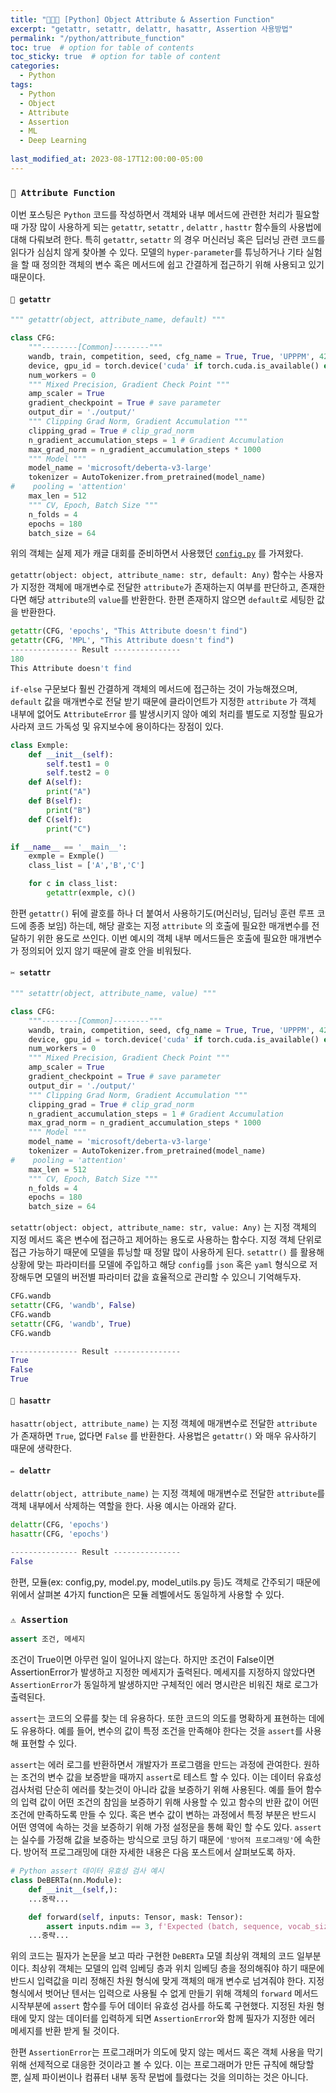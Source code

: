 ```yaml
---
title: "👨‍💻🐍 [Python] Object Attribute & Assertion Function"
excerpt: "getattr, setattr, delattr, hasattr, Assertion 사용방법"
permalink: "/python/attribute_function"
toc: true  # option for table of contents
toc_sticky: true  # option for table of content
categories:
  - Python
tags:
  - Python
  - Object
  - Attribute
  - Assertion
  - ML
  - Deep Learning
  
last_modified_at: 2023-08-17T12:00:00-05:00
---
```


### `🧧 Attribute Function`

이번 포스팅은 `Python` 코드를 작성하면서 객체와 내부 메서드에 관련한 처리가 필요할 때 가장 많이 사용하게 되는 `getattr`, `setattr` , `delattr` , `hasttr` 함수들의 사용법에 대해 다뤄보려 한다. 특히 `getattr`, `setattr` 의 경우 머신러닝 혹은 딥러닝 관련 코드를 읽다가 심심치 않게 찾아볼 수 있다. 모델의 `hyper-parameter`를 튜닝하거나 기타 실험을 할 때 정의한 객체의 변수 혹은 메서드에 쉽고 간결하게 접근하기 위해 사용되고 있기 때문이다.

#### **`📌 getattr`**

```python
""" getattr(object, attribute_name, default) """

class CFG:
    """--------[Common]--------"""
    wandb, train, competition, seed, cfg_name = True, True, 'UPPPM', 42, 'CFG'
    device, gpu_id = torch.device('cuda' if torch.cuda.is_available() else 'cpu'), 0
    num_workers = 0
    """ Mixed Precision, Gradient Check Point """
    amp_scaler = True
    gradient_checkpoint = True # save parameter
    output_dir = './output/'
    """ Clipping Grad Norm, Gradient Accumulation """
    clipping_grad = True # clip_grad_norm
    n_gradient_accumulation_steps = 1 # Gradient Accumulation
    max_grad_norm = n_gradient_accumulation_steps * 1000
    """ Model """
    model_name = 'microsoft/deberta-v3-large'
    tokenizer = AutoTokenizer.from_pretrained(model_name)
#    pooling = 'attention'
    max_len = 512
    """ CV, Epoch, Batch Size """
    n_folds = 4
    epochs = 180
    batch_size = 64
```

위의 객체는 실제 제가 캐글 대회를 준비하면서 사용했던 [`config.py`](http://config.py) 를 가져왔다. 

`getattr(object: object, attribute_name: str, default: Any)` 함수는 사용자가 지정한 객체에 매개변수로 전달한 `attribute`가 존재하는지 여부를 판단하고, 존재한다면 해당 `attribute`의 `value`를 반환한다. 한편 존재하지 않으면 `default`로 세팅한 값을 반환한다.

```python
getattr(CFG, 'epochs', "This Attribute doesn't find")
getattr(CFG, 'MPL', "This Attribute doesn't find")
--------------- Result --------------- 
180
This Attribute doesn't find
```

`if-else` 구문보다 훨씬 간결하게 객체의 메서드에 접근하는 것이 가능해졌으며, `default` 값을 매개변수로 전달 받기 때문에 클라이언트가 지정한 `attribute` 가 객체 내부에 없어도 `AttributeError` 를 발생시키지 않아 예외 처리를 별도로 지정할 필요가 사라져 코드 가독성 및 유지보수에 용이하다는 장점이 있다.

```python
class Exmple:
    def __init__(self):
        self.test1 = 0
        self.test2 = 0
    def A(self):
        print("A")  
    def B(self):
        print("B")  
    def C(self):
        print("C")

if __name__ == '__main__':
    exmple = Exmple()
    class_list = ['A','B','C']

    for c in class_list:
        getattr(exmple, c)()
```

한편 `getattr()` 뒤에 괄호를 하나 더 붙여서 사용하기도(머신러닝, 딥러닝 훈련 루프 코드에 종종 보임) 하는데,  해당 괄호는 지정 `attribute` 의 호출에 필요한 매개변수를 전달하기 위한 용도로 쓰인다. 이번 예시의 객체 내부 메서드들은 호출에 필요한 매개변수가 정의되어 있지 않기 때문에 괄호 안을 비워뒀다.

#### **`✂️ setattr`**

```python
""" setattr(object, attribute_name, value) """

class CFG:
    """--------[Common]--------"""
    wandb, train, competition, seed, cfg_name = True, True, 'UPPPM', 42, 'CFG'
    device, gpu_id = torch.device('cuda' if torch.cuda.is_available() else 'cpu'), 0
    num_workers = 0
    """ Mixed Precision, Gradient Check Point """
    amp_scaler = True
    gradient_checkpoint = True # save parameter
    output_dir = './output/'
    """ Clipping Grad Norm, Gradient Accumulation """
    clipping_grad = True # clip_grad_norm
    n_gradient_accumulation_steps = 1 # Gradient Accumulation
    max_grad_norm = n_gradient_accumulation_steps * 1000
    """ Model """
    model_name = 'microsoft/deberta-v3-large'
    tokenizer = AutoTokenizer.from_pretrained(model_name)
#    pooling = 'attention'
    max_len = 512
    """ CV, Epoch, Batch Size """
    n_folds = 4
    epochs = 180
    batch_size = 64
```

`setattr(object: object, attribute_name: str, value: Any)` 는 지정 객체의 지정 메서드 혹은 변수에 접근하고 제어하는 용도로 사용하는 함수다. 지정 객체 단위로 접근 가능하기 때문에 모델을 튜닝할 때 정말 많이 사용하게 된다. `setattr()` 를 활용해 상황에 맞는 파라미터를 모델에 주입하고 해당 `config`를 `json` 혹은 `yaml` 형식으로 저장해두면 모델의 버전별 파라미터 값을 효율적으로 관리할 수 있으니 기억해두자.

```python
CFG.wandb
setattr(CFG, 'wandb', False)
CFG.wandb
setattr(CFG, 'wandb', True)
CFG.wandb

--------------- Result --------------- 
True
False
True
```

#### **`📌 hasattr`**

`hasattr(object, attribute_name)` 는 지정 객체에 매개변수로 전달한 `attribute` 가 존재하면 `True`, 없다면 `False` 를 반환한다. 사용법은 `getattr()` 와 매우 유사하기 때문에 생략한다.

#### **`✏️ delattr`**

`delattr(object, attribute_name)` 는 지정 객체에 매개변수로 전달한 `attribute`를 객체 내부에서 삭제하는 역할을 한다. 사용 예시는 아래와 같다.

```python
delattr(CFG, 'epochs')
hasattr(CFG, 'epochs')

--------------- Result --------------- 
False
```

한편, 모듈(ex: config,py, model.py, model_utils.py 등)도 객체로 간주되기 때문에 위에서 살펴본 4가지 function은 모듈 레벨에서도 동일하게 사용할 수 있다.

### `⚠️ Assertion`

```python
assert 조건, 메세지 
```

조건이 True이면 아무런 일이 일어나지 않는다. 하지만 조건이 False이면 AssertionError가 발생하고 지정한 메세지가 출력된다. 메세지를 지정하지 않았다면 `AssertionError`가 동일하게 발생하지만 구체적인 에러 명시란은 비워진 채로 로그가 출력된다. 

`assert`는 코드의 오류를 찾는 데 유용하다. 또한 코드의 의도를 명확하게 표현하는 데에도 유용하다. 예를 들어, 변수의 값이 특정 조건을 만족해야 한다는 것을 `assert`를 사용해 표현할 수 있다.

`assert`는 에러 로그를 반환하면서 개발자가 프로그램을 만드는 과정에 관여한다. 원하는 조건의 변수 값을 보증받을 때까지 `assert`로 테스트 할 수 있다. 이는 데이터 유효성 검사처럼 단순히 에러를 찾는것이 아니라 값을 보증하기 위해 사용된다. 예를 들어 함수의 입력 값이 어떤 조건의 참임을 보증하기 위해 사용할 수 있고 함수의 반환 값이 어떤 조건에 만족하도록 만들 수 있다. 혹은 변수 값이 변하는 과정에서 특정 부분은 반드시 어떤 영역에 속하는 것을 보증하기 위해 가정 설정문을 통해 확인 할 수도 있다. `assert`는 실수를 가정해 값을 보증하는 방식으로 코딩 하기 때문에 `'방어적 프로그래밍'`에 속한다. 방어적 프로그래밍에 대한 자세한 내용은 다음 포스트에서 살펴보도록 하자. 

```python
# Python assert 데이터 유효성 검사 예시
class DeBERTa(nn.Module):
    def __init__(self,):
    ...중략...

    def forward(self, inputs: Tensor, mask: Tensor):
        assert inputs.ndim == 3, f'Expected (batch, sequence, vocab_size) got {inputs.shape}'
    ...중략...
```

위의 코드는 필자가 논문을 보고 따라 구현한 `DeBERTa` 모델 최상위 객체의 코드 일부분이다. 최상위 객체는 모델의 입력 임베딩 층과 위치 임베딩 층을 정의해줘야 하기 때문에 반드시 입력값을 미리 정해진 차원 형식에 맞게 객체의 매개 변수로 넘겨줘야 한다. 지정 형식에서 벗어난 텐서는 입력으로 사용될 수 없게 만들기 위해 객체의 `forward` 메서드 시작부분에 `assert` 함수를 두어 데이터 유효성 검사를 하도록 구현했다. 지정된 차원 형태에 맞지 않는 데이터를 입력하게 되면 `AssertionError`와 함께 필자가 지정한 에러 메세지를 반환 받게 될 것이다. 

한편 `AssertionError`는 프로그래머가 의도에 맞지 않는 메서드 혹은 객체 사용을 막기 위해 선제적으로 대응한 것이라고 볼 수 있다. 이는 프로그래머가 만든 규칙에 해당할 뿐, 실제 파이썬이나 컴퓨터 내부 동작 문법에 틀렸다는 것을 의미하는 것은 아니다.